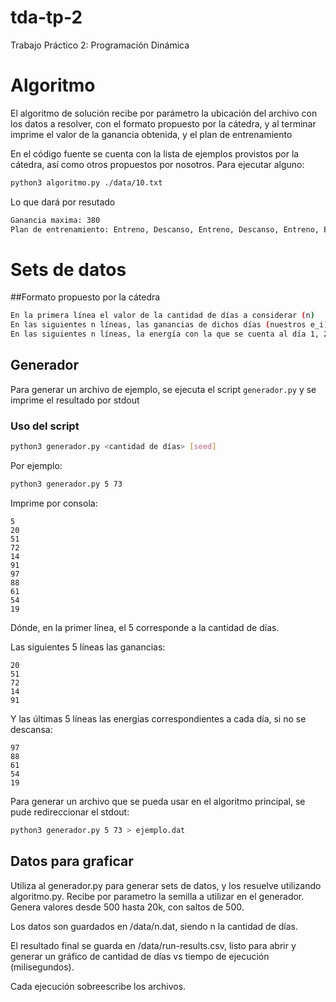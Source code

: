# tda-tp-2
Trabajo Práctico 2: Programación Dinámica

# Algoritmo
El algoritmo de solución recibe por parámetro la ubicación del archivo con los datos a resolver, con el formato propuesto por la cátedra, y al terminar imprime el valor de la ganancia obtenida, y el plan de entrenamiento

En el código fuente se cuenta con la lista de ejemplos provistos por la cátedra, así como otros propuestos por nosotros. 
Para ejecutar alguno:
```bash
python3 algoritmo.py ./data/10.txt 
```

Lo que dará por resutado
```bash
Ganancia maxima: 380
Plan de entrenamiento: Entreno, Descanso, Entreno, Descanso, Entreno, Entreno, Entreno, Entreno, Entreno, Entreno
```

# Sets de datos
##Formato propuesto por la cátedra
```bash
En la primera línea el valor de la cantidad de días a considerar (n)
En las siguientes n líneas, las ganancias de dichos días (nuestros e_i).
En las siguientes n líneas, la energía con la que se cuenta al día 1, 2, 3, ..., n de estar entrenando sin haber descansando previamente (nuestros s_i)
```

## Generador

Para generar un archivo de ejemplo, se ejecuta el script `generador.py` y se imprime el resultado por stdout

### Uso del script
```bash
python3 generador.py <cantidad de días> [seed]
```

Por ejemplo:

```bash
python3 generador.py 5 73
```

Imprime por consola:

```
5
20
51
72
14
91
97
88
61
54
19
```

Dónde, en la primer línea, el 5 corresponde a la cantidad de días.

Las siguientes 5 líneas las ganancias:

```
20
51
72
14
91
```

Y las últimas 5 líneas las energias correspondientes a cada día, si no se descansa:
```
97
88
61
54
19
```

Para generar un archivo que se pueda usar en el algoritmo principal, se pude redireccionar el stdout:

```bash
python3 generador.py 5 73 > ejemplo.dat
```

## Datos para graficar
Utiliza al generador.py para generar sets de datos, y los resuelve utilizando algoritmo.py. Recibe por parametro la semilla a utilizar en el generador. 
Genera valores desde 500 hasta 20k, con saltos de 500.

Los datos son guardados en /data/n.dat, siendo n la cantidad de días.

El resultado final se guarda en /data/run-results.csv, listo para abrir y generar un gráfico de cantidad de días vs tiempo de ejecución (milisegundos).

Cada ejecución sobreescribe los archivos.